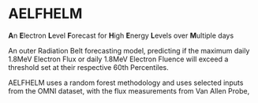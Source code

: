 # AELFHELM

**A**n **E**lectron **L**evel **F**orecast for **H**igh **E**nergy **L**evels over **M**ultiple days

An outer Radiation Belt forecasting model, predicting if the maximum daily 1.8MeV Electron Flux or daily 1.8MeV Electron Fluence will exceed a threshold set at their respective 60th Percentiles.

AELFHELM uses a random forest methodology and uses selected inputs from the OMNI dataset, with the flux measurements from Van Allen Probe,
